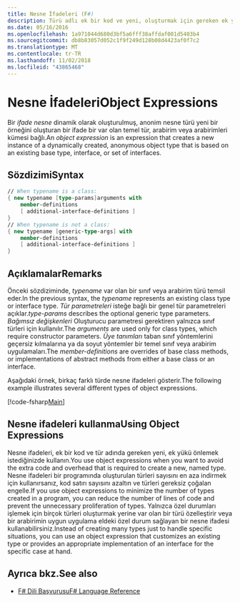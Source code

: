 ```yaml
---
title: Nesne İfadeleri (F#)
description: Türü adlı ek bir kod ve yeni, oluşturmak için gereken ek yükü önlemek istediğinizde F# nesne ifadeleri kullanmayı öğrenin.
ms.date: 05/16/2016
ms.openlocfilehash: 1a971044d680d3bf5a6fff38affdaf001d5403b4
ms.sourcegitcommit: db8b83057d052c1f9f249d128b08d4423af0f7c2
ms.translationtype: MT
ms.contentlocale: tr-TR
ms.lasthandoff: 11/02/2018
ms.locfileid: "43865468"
---
```

# <a name="object-expressions"></a><span data-ttu-id="27ed3-103">Nesne İfadeleri</span><span class="sxs-lookup"><span data-stu-id="27ed3-103">Object Expressions</span></span>

<span data-ttu-id="27ed3-104">Bir *ifade nesne* dinamik olarak oluşturulmuş, anonim nesne türü yeni bir örneğini oluşturan bir ifade bir var olan temel tür, arabirim veya arabirimleri kümesi bağlı.</span><span class="sxs-lookup"><span data-stu-id="27ed3-104">An *object expression* is an expression that creates a new instance of a dynamically created, anonymous object type that is based on an existing base type, interface, or set of interfaces.</span></span>

## <a name="syntax"></a><span data-ttu-id="27ed3-105">Sözdizimi</span><span class="sxs-lookup"><span data-stu-id="27ed3-105">Syntax</span></span>

```fsharp
// When typename is a class:
{ new typename [type-params]arguments with
    member-definitions
    [ additional-interface-definitions ]
}
// When typename is not a class:
{ new typename [generic-type-args] with
    member-definitions
    [ additional-interface-definitions ]
}
```

## <a name="remarks"></a><span data-ttu-id="27ed3-106">Açıklamalar</span><span class="sxs-lookup"><span data-stu-id="27ed3-106">Remarks</span></span>

<span data-ttu-id="27ed3-107">Önceki sözdiziminde, *typename* var olan bir sınıf veya arabirim türü temsil eder.</span><span class="sxs-lookup"><span data-stu-id="27ed3-107">In the previous syntax, the *typename* represents an existing class type or interface type.</span></span> <span data-ttu-id="27ed3-108">*Tür parametreleri* isteğe bağlı bir genel tür parametreleri açıklar.</span><span class="sxs-lookup"><span data-stu-id="27ed3-108">*type-params* describes the optional generic type parameters.</span></span> <span data-ttu-id="27ed3-109">*Bağımsız değişkenleri* Oluşturucu parametresi gerektiren yalnızca sınıf türleri için kullanılır.</span><span class="sxs-lookup"><span data-stu-id="27ed3-109">The *arguments* are used only for class types, which require constructor parameters.</span></span> <span data-ttu-id="27ed3-110">*Üye tanımları* taban sınıf yöntemlerini geçersiz kılmalarına ya da soyut yöntemler bir temel sınıf veya arabirim uygulamaları.</span><span class="sxs-lookup"><span data-stu-id="27ed3-110">The *member-definitions* are overrides of base class methods, or implementations of abstract methods from either a base class or an interface.</span></span>

<span data-ttu-id="27ed3-111">Aşağıdaki örnek, birkaç farklı türde nesne ifadeleri gösterir.</span><span class="sxs-lookup"><span data-stu-id="27ed3-111">The following example illustrates several different types of object expressions.</span></span>

[!code-fsharp[Main](../../../samples/snippets/fsharp/lang-ref-2/snippet4301.fs)]

## <a name="using-object-expressions"></a><span data-ttu-id="27ed3-112">Nesne ifadeleri kullanma</span><span class="sxs-lookup"><span data-stu-id="27ed3-112">Using Object Expressions</span></span>

<span data-ttu-id="27ed3-113">Nesne ifadeleri, ek bir kod ve tür adında gereken yeni, ek yükü önlemek istediğinizde kullanın.</span><span class="sxs-lookup"><span data-stu-id="27ed3-113">You use object expressions when you want to avoid the extra code and overhead that is required to create a new, named type.</span></span> <span data-ttu-id="27ed3-114">Nesne ifadeleri bir programında oluşturulan türleri sayısını en aza indirmek için kullanırsanız, kod satırı sayısını azaltın ve türleri gereksiz çoğalan engelle.</span><span class="sxs-lookup"><span data-stu-id="27ed3-114">If you use object expressions to minimize the number of types created in a program, you can reduce the number of lines of code and prevent the unnecessary proliferation of types.</span></span> <span data-ttu-id="27ed3-115">Yalnızca özel durumları işlemek için birçok türleri oluşturmak yerine var olan bir türü özelleştirir veya bir arabirimin uygun uygulama eldeki özel durum sağlayan bir nesne ifadesi kullanabilirsiniz.</span><span class="sxs-lookup"><span data-stu-id="27ed3-115">Instead of creating many types just to handle specific situations, you can use an object expression that customizes an existing type or provides an appropriate implementation of an interface for the specific case at hand.</span></span>

## <a name="see-also"></a><span data-ttu-id="27ed3-116">Ayrıca bkz.</span><span class="sxs-lookup"><span data-stu-id="27ed3-116">See also</span></span>

- [<span data-ttu-id="27ed3-117">F# Dili Başvurusu</span><span class="sxs-lookup"><span data-stu-id="27ed3-117">F# Language Reference</span></span>](index.md)
